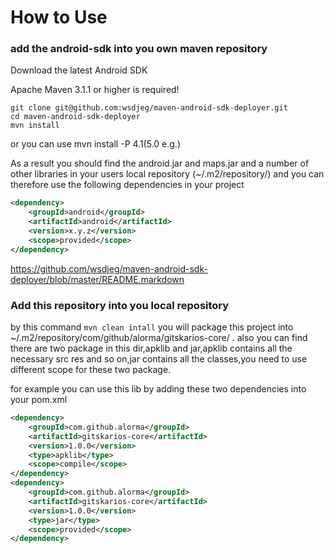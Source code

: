 # How to Use

### add the android-sdk into you own maven repository

Download the latest Android SDK

Apache Maven 3.1.1 or higher is required!


```shell
git clone git@github.com:wsdjeg/maven-android-sdk-deployer.git
cd maven-android-sdk-deployer
mvn install
```
or you can use mvn install -P 4.1(5.0 e.g.)

As a result you should find the android.jar and maps.jar and a number of other libraries in your users local repository (~/.m2/repository/) and you can therefore use the following dependencies in your project

```xml
<dependency>
    <groupId>android</groupId>
    <artifactId>android</artifactId>
    <version>x.y.z</version>
    <scope>provided</scope>
</dependency>
```

https://github.com/wsdjeg/maven-android-sdk-deployer/blob/master/README.markdown


### Add this repository into you local repository

by this command `mvn clean intall` you will package this project into ~/.m2/repository/com/github/alorma/gitskarios-core/ . also you can find there are two package in this dir,apklib and jar,apklib contains all the necessary src res and so on,jar contains all the classes,you  need to use different scope for these two package.

for example you can use this lib by adding these two dependencies into your pom.xml

```xml
<dependency>
    <groupId>com.github.alorma</groupId>
    <artifactId>gitskarios-core</artifactId>
    <version>1.0.0</version>
    <type>apklib</type>
    <scope>compile</scope>
</dependency>
<dependency>
    <groupId>com.github.alorma</groupId>
    <artifactId>gitskarios-core</artifactId>
    <version>1.0.0</version>
    <type>jar</type>
    <scope>provided</scope>
</dependency>
```

